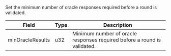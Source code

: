 Set the minimum number of oracle responses required before a round is validated.

| Field | Type | Description |
|--|--|--|
| minOracleResults |  u32 | Minimum number of oracle responses required before a round is validated. |
